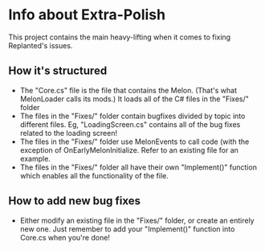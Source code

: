 # Info about Extra-Polish
This project contains the main heavy-lifting when it comes to fixing Replanted's issues. 

## How it's structured
- The "Core.cs" file is the file that contains the Melon. (That's what MelonLoader calls its mods.) It loads all of the C# files in the "Fixes/" folder
- The files in the "Fixes/" folder contain bugfixes divided by topic into different files. Eg, "LoadingScreen.cs" contains all of the bug fixes related to the loading screen!
- The files in the "Fixes/" folder use MelonEvents to call code (with the exception of OnEarlyMelonInitialize. Refer to an existing file for an example.
- The files in the "Fixes/" folder all have their own "Implement()" function which enables all the functionality of the file. 

## How to add new bug fixes
- Either modify an existing file in the "Fixes/" folder, or create an entirely new one. Just remember to add your "Implement()" function into Core.cs when you're done!

